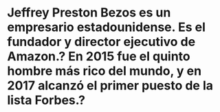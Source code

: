 # Jeffrey Preston Bezos es un empresario estadounidense. Es el fundador y director ejecutivo de Amazon.? En 2015 fue el quinto hombre más rico del mundo, y en 2017 alcanzó el primer puesto de la lista Forbes.?
